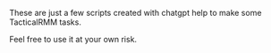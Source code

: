 These are just a few scripts created with chatgpt help to make some TacticalRMM tasks.

Feel free to use it at your own risk.
